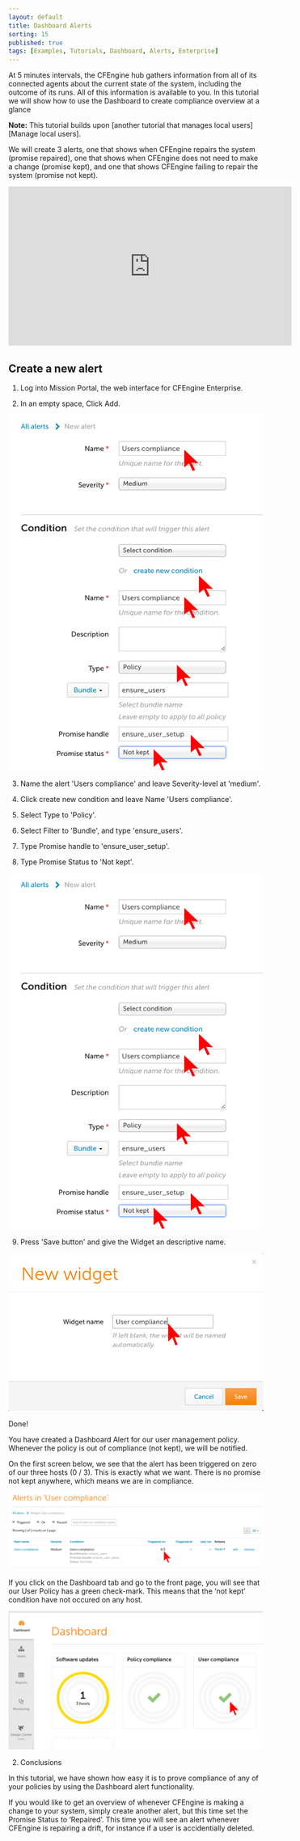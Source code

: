 ```yaml
---
layout: default
title: Dashboard Alerts
sorting: 15
published: true
tags: [Examples, Tutorials, Dashboard, Alerts, Enterprise]
---
```


At 5 minutes intervals, the CFEngine hub gathers information from all of its connected agents about the current state of the system, including the outcome of its runs. All of this information is available to you. In this tutorial we will show how to use the Dashboard to create compliance overview at a glance

**Note:** This tutorial builds upon [another tutorial that manages local users][Manage local users].

We will create 3 alerts, one that shows when CFEngine repairs the system (promise repaired), one that shows when CFEngine does not need to make a change (promise kept), and one that shows CFEngine failing to repair the system (promise not kept).

<iframe width="560" height="315" src="https://www.youtube.com/embed/Wq-NC2Avxmg" frameborder="0" allow="accelerometer; autoplay; clipboard-write; encrypted-media; gyroscope; picture-in-picture" allowfullscreen></iframe>

## Create a new alert

1. Log into Mission Portal, the web interface for CFEngine Enterprise.

2. In an empty space, Click Add.

![Add new alert widget](create_dashboard_alert2.png)

3. Name the alert 'Users compliance' and leave Severity-level at 'medium'.

4. Click create new condition and leave Name 'Users compliance'.

5. Select Type to 'Policy'.

6. Select Filter to 'Bundle', and type 'ensure_users'.

7. Type Promise handle to 'ensure_user_setup'.

8. Type Promise Status to 'Not kept'.

![New Alert widget](create_dashboard_alert2.png)

9. Press 'Save button' and give the Widget an descriptive name.

![New widget name](create_dashboard_alert3.png)

Done!

You have created a Dashboard Alert for our user management policy. Whenever the policy is out of compliance (not kept), we will be notified.

On the first screen below, we see that the alert has been triggered on zero of our three hosts (0 / 3). This is exactly what we want. There is no promise not kept anywhere, which means we are in compliance.

![Details of alerts in widget](create_dashboard_alert4.png)

If you click on the Dashboard tab and go to the front page, you will see that our User Policy has a green check-mark. This means that the ‘not kept’ condition have not occured on any host.

![Alert cleared](create_dashboard_alert5.png)

2. Conclusions

In this tutorial, we have shown how easy it is to prove compliance of any of your policies by using the Dashboard alert functionality.

If you would like to get an overview of whenever CFEngine is making a change to your system, simply create another alert, but this time set the Promise Status to ‘Repaired’. This time you will see an alert whenever CFEngine is repairing a drift, for instance if a user is accidentially deleted.
